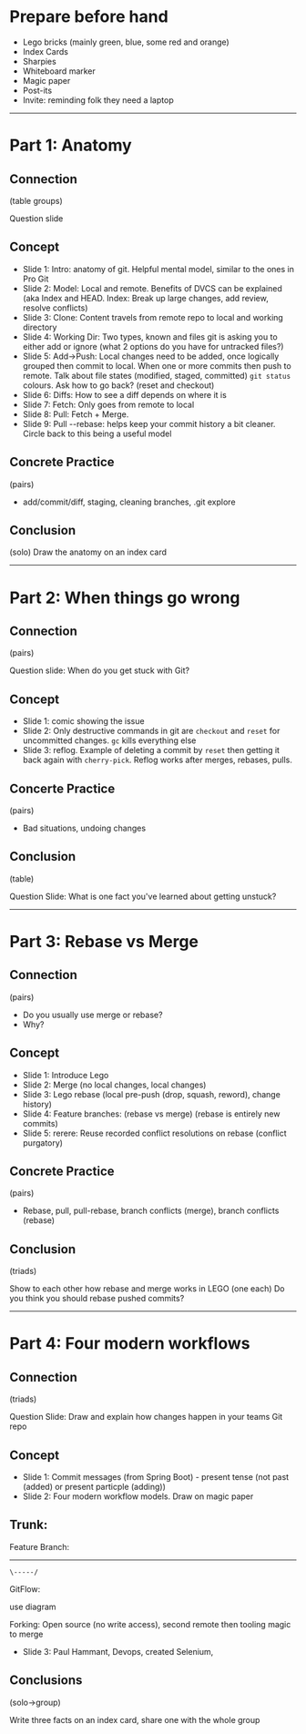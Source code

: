 # Prepare before hand

* Lego bricks (mainly green, blue, some red and orange)
* Index Cards
* Sharpies
* Whiteboard marker
* Magic paper
* Post-its
* Invite: reminding folk they need a laptop


------------------------------------------------------------------------------------------------------------


# Part 1: Anatomy

## Connection

(table groups) 

Question slide

## Concept

* Slide 1: Intro: anatomy of git. Helpful mental model, similar to the ones in Pro Git
* Slide 2: Model: Local and remote. Benefits of DVCS can be explained (aka Index and HEAD. Index: Break up large changes, add review, resolve conflicts)
* Slide 3: Clone: Content travels from remote repo to local and working directory
* Slide 4: Working Dir: Two types, known and files git is asking you to either add or ignore (what 2 options do you have for untracked files?)
* Slide 5: Add->Push: Local changes need to be added, once logically grouped then commit to local. When one or more commits then push to remote. Talk about file states (modified, staged, committed) `git status` colours. Ask how to go back? (reset and checkout)
* Slide 6: Diffs: How to see a diff depends on where it is
* Slide 7: Fetch: Only goes from remote to local
* Slide 8: Pull: Fetch + Merge.
* Slide 9: Pull --rebase: helps keep your commit history a bit cleaner. Circle back to this being a useful model

## Concrete Practice

(pairs)

* add/commit/diff, staging, cleaning branches, .git explore

## Conclusion

(solo) Draw the anatomy on an index card


------------------------------------------------------------------------------------------------------------


# Part 2: When things go wrong

## Connection

(pairs) 

Question slide: When do you get stuck with Git?

## Concept

* Slide 1: comic showing the issue
* Slide 2: Only destructive commands in git are `checkout` and `reset` for uncommitted changes. `gc` kills everything else
* Slide 3: reflog. Example of deleting a commit by `reset` then getting it back again with `cherry-pick`. Reflog works after merges, rebases, pulls.

## Concerte Practice

(pairs)

* Bad situations, undoing changes

## Conclusion

(table)

Question Slide: What is one fact you've learned about getting unstuck?


------------------------------------------------------------------------------------------------------------


# Part 3: Rebase vs Merge

## Connection

(pairs)

* Do you usually use merge or rebase? 
* Why?

## Concept

* Slide 1: Introduce Lego
* Slide 2: Merge (no local changes, local changes)
* Slide 3: Lego rebase (local pre-push (drop, squash, reword), change history)
* Slide 4: Feature branches: (rebase vs merge) (rebase is entirely new commits)
* Slide 5: rerere: Reuse recorded conflict resolutions on rebase (conflict purgatory)

## Concrete Practice

(pairs)

* Rebase, pull, pull-rebase, branch conflicts (merge), branch conflicts (rebase)

## Conclusion

(triads)

Show to each other how rebase and merge works in LEGO (one each)
Do you think you should rebase pushed commits?


------------------------------------------------------------------------------------------------------------


# Part 4: Four modern workflows

## Connection

(triads)

Question Slide: Draw and explain how changes happen in your teams Git repo

## Concept

* Slide 1: Commit messages (from Spring Boot) - present tense (not past (added) or present particple (adding))
* Slide 2: Four modern workflow models. Draw on magic paper

Trunk: 
-------------------------

Feature Branch:
----       ------------
    \-----/

GitFlow:

use diagram

Forking: Open source (no write access), second remote then tooling magic to merge

* Slide 3: Paul Hammant, Devops, created Selenium,

## Conclusions

(solo->group)

Write three facts on an index card, share one with the whole group
